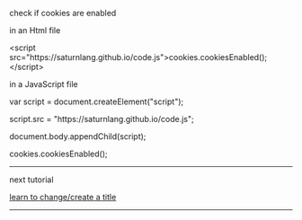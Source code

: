 <title>check if cookies are enabled</title>
<p>check if cookies are enabled</p>

<p>in an Html file</p>
&lt;script src="https://saturnlang.github.io/code.js"&gt;cookies.cookiesEnabled();&lt;/script&gt;
<p>in a JavaScript file</p>
<p>var script = document.createElement("script");</p>
<p>script.src = "https://saturnlang.github.io/code.js";</p>
<p>document.body.appendChild(script);</p>
<p>cookies.cookiesEnabled();</p>
<hr/>
<p>next tutorial</p>
<a href="title.html">learn to change/create a title</a>
<hr/>
